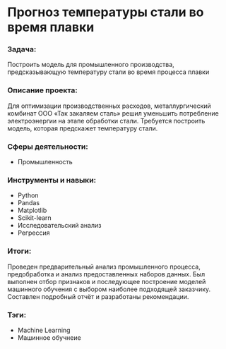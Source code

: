 # Прогноз температуры стали во время плавки
### Задача:
Построить модель для промышленного производства, предсказывающую температуру стали во время процесса плавки
### Описание проекта:
Для оптимизации производственных расходов, металлургический комбинат ООО «Так закаляем сталь» решил уменьшить потребление электроэнергии на этапе обработки стали. Требуется построить модель, которая предскажет температуру стали.
### Сферы деятельности:
* Промышленность
### Инструменты и навыки: 
* Python
* Pandas
* Matplotlib
* Scikit-learn
* Исследовательский анализ
* Регрессия
### Итоги: 
Проведен предварительный анализ промышленного процесса, предобработка и анализ предоставленных наборов данных.
Был выполнен отбор признаков и последующее построение моделей машинного обучения с выбором наиболее подходящей заказчику. Составлен подробный отчёт и разработаны рекомендации.
### Тэги:
* Machine Learning
* Машинное обучнеие
